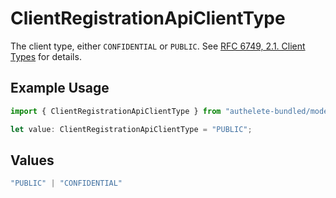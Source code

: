 # ClientRegistrationApiClientType

The client type, either `CONFIDENTIAL` or `PUBLIC`. See [RFC 6749, 2.1. Client Types](https://datatracker.ietf.org/doc/html/rfc6749#section-2.1)
for details.


## Example Usage

```typescript
import { ClientRegistrationApiClientType } from "authelete-bundled/models/operations";

let value: ClientRegistrationApiClientType = "PUBLIC";
```

## Values

```typescript
"PUBLIC" | "CONFIDENTIAL"
```